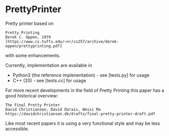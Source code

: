 # PrettyPrinter
Pretty printer based on
```
Pretty Printing
Derek C. Oppen, 1979
[https://www.cs.tufts.edu/~nr/cs257/archive/derek-oppen/prettyprinting.pdf]
```

with some enhancements.

Currently, implementation are available in
* Python3 (the reference implenentation) - see [tests.py] for usage
* C++ (20) - see [tests.cc] for usage

For more recent developments in the field
of Pretty Printing this paper has a good historical overview:

```
The Final Pretty Printer
David Christiansen, David Darais, Weixi Ma
https://davidchristiansen.dk/drafts/final-pretty-printer-draft.pdf
```

Like most recent papers it is using a very functional style and may
be less accessible.
